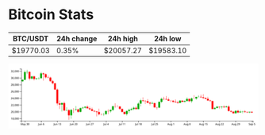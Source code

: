# Bitcoin Stats

BTC/USDT|24h change|24h high|24h low|
|---|---|---|---|
|$19770.03|0.35%|$20057.27|$19583.10|

<img src="./chart.svg">
